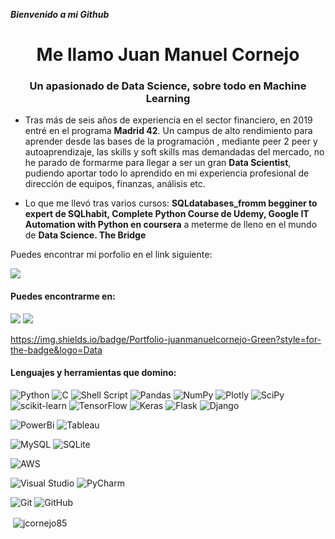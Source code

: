  ***Bienvenido a mi Github***

<h1 align="center">Me llamo Juan Manuel Cornejo</h1>
<h3 align="center">Un apasionado de Data Science, sobre todo en Machine Learning</h3>


- Tras más de seis años de experiencia en el sector financiero, en 2019 entré en el programa **Madrid 42**. Un campus de alto rendimiento para aprender desde las bases de la programación , mediante peer 2 peer y autoaprendizaje, las skills y soft skills mas demandadas del mercado, no he parado de formarme para llegar a ser un gran **Data Scientist**, pudiendo aportar todo lo aprendido en mi experiencia profesional de dirección de equipos, finanzas, análisis etc.

- Lo que me llevó tras varios cursos: **SQLdatabases_fromm begginer to expert de SQLhabit, Complete Python Course de Udemy, Google IT Automation with Python en coursera** a meterme de lleno en el mundo de **Data Science. The Bridge**

Puedes encontrar mi porfolio en el link siguiente:

<a href="https://jcornejo85.github.io/"><img src="https://img.shields.io/badge/Portfolio-juanmanuelcornejo-Green?style=for-the-badge&logo=Data"></a>

<h4 align="left">Puedes encontrarme en:</h4><p align="left">  
<a href="https://www.linkedin.com/in/juanmanuelcornejociruelo"><img src="https://img.shields.io/badge/linkedin-%230077B5.svg?style=for-the-badge&logo=linkedin&logoColor=white"></a>
<a href="https://www.kaggle.com/juanmanuelcornejo"><img src="https://img.shields.io/badge/Kaggle-juanmanuelcornejo-blue?style=for-the-badge&logo=appveyor"></a>

https://img.shields.io/badge/Portfolio-juanmanuelcornejo-Green?style=for-the-badge&logo=Data

<h4 align="left">Lenguajes y herramientas que domino:</h4>



![Python](https://img.shields.io/badge/python-3670A0?style=for-the-badge&logo=python&logoColor=ffdd54) ![C](https://img.shields.io/badge/c-%2300599C.svg?style=for-the-badge&logo=c&logoColor=white) ![Shell Script](https://img.shields.io/badge/shell_script-%23121011.svg?style=for-the-badge&logo=gnu-bash&logoColor=white)
![Pandas](https://img.shields.io/badge/pandas-%23150458.svg?style=for-the-badge&logo=pandas&logoColor=white) ![NumPy](https://img.shields.io/badge/numpy-%23013243.svg?style=for-the-badge&logo=numpy&logoColor=white) ![Plotly](https://img.shields.io/badge/Plotly-%233F4F75.svg?style=for-the-badge&logo=plotly&logoColor=white) ![SciPy](https://img.shields.io/badge/SciPy-%230C55A5.svg?style=for-the-badge&logo=scipy&logoColor=%white)
![scikit-learn](https://img.shields.io/badge/scikit--learn-%23F7931E.svg?style=for-the-badge&logo=scikit-learn&logoColor=white) ![TensorFlow](https://img.shields.io/badge/TensorFlow-%23FF6F00.svg?style=for-the-badge&logo=TensorFlow&logoColor=white) 	![Keras](https://img.shields.io/badge/Keras-%23D00000.svg?style=for-the-badge&logo=Keras&logoColor=white)
![Flask](https://img.shields.io/badge/flask-%23000.svg?style=for-the-badge&logo=flask&logoColor=white) 		![Django](https://img.shields.io/badge/django-%23092E20.svg?style=for-the-badge&logo=django&logoColor=white)

![PowerBi](https://img.shields.io/badge/-PowerBi-grey?logo=powerbi&logoColor=yellow&style=for-the-badge) ![Tableau](https://img.shields.io/badge/-Tableau-grey?logo=tableau&logoColor=white&style=for-the-badge)

![MySQL](https://img.shields.io/badge/mysql-%2300f.svg?style=for-the-badge&logo=mysql&logoColor=white) 	![SQLite](https://img.shields.io/badge/sqlite-%2307405e.svg?style=for-the-badge&logo=sqlite&logoColor=white)

![AWS](https://img.shields.io/badge/AWS-%23FF9900.svg?style=for-the-badge&logo=amazon-aws&logoColor=white)

![Visual Studio](https://img.shields.io/badge/Visual%20Studio-5C2D91.svg?style=for-the-badge&logo=visual-studio&logoColor=white) ![PyCharm](https://img.shields.io/badge/pycharm-143?style=for-the-badge&logo=pycharm&logoColor=black&color=black&labelColor=green)

![Git](https://img.shields.io/badge/git-%23F05033.svg?style=for-the-badge&logo=git&logoColor=white) 	![GitHub](https://img.shields.io/badge/github-%23121011.svg?style=for-the-badge&logo=github&logoColor=white)
 
<p>&nbsp;<img align="center" src="https://github-readme-stats.vercel.app/api?username=jcornejo85&show_icons=true&locale=en" alt="jcornejo85" /></p>
